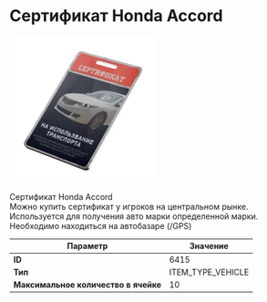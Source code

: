 # Сертификат Honda Accord

![Item Image](../img/6415.webp?raw=true)

Сертификат Honda Accord<br>Можно купить сертификат у игроков на центральном рынке.<br>Используется для получения авто марки определенной марки.<br>Необходимо находиться на автобазаре (/GPS)


| Параметр | Значение |
|----------|----------|
| **ID** | 6415 |
| **Тип** | ITEM_TYPE_VEHICLE |
| **Максимальное количество в ячейке** | 10 |

